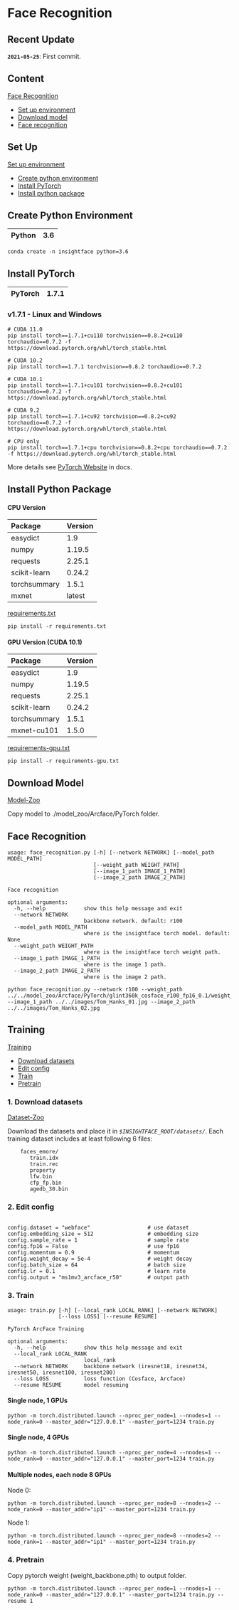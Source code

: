 
# Face Recognition

## Recent Update

**`2021-05-25`**: First commit.



## Content
[Face Recognition]()
- [Set up environment](#set-up)
- [Download model](#download-model)
- [Face recognition]()



## Set Up
[Set up environment](#set-up)
- [Create python environment](#create-python-environment)
- [Install PyTorch](#install-pytorch)
- [Install python package](#install-python-package)



## Create Python Environment

| Python                    | 3.6       | 
| :---                      | :---      |

```
conda create -n insightface python=3.6
```


## Install PyTorch

| PyTorch                   | 1.7.1     | 
| :---                      | :---      |

### v1.7.1 - Linux and Windows  
```shell
# CUDA 11.0
pip install torch==1.7.1+cu110 torchvision==0.8.2+cu110 torchaudio==0.7.2 -f https://download.pytorch.org/whl/torch_stable.html

# CUDA 10.2
pip install torch==1.7.1 torchvision==0.8.2 torchaudio==0.7.2

# CUDA 10.1
pip install torch==1.7.1+cu101 torchvision==0.8.2+cu101 torchaudio==0.7.2 -f https://download.pytorch.org/whl/torch_stable.html

# CUDA 9.2
pip install torch==1.7.1+cu92 torchvision==0.8.2+cu92 torchaudio==0.7.2 -f https://download.pytorch.org/whl/torch_stable.html

# CPU only
pip install torch==1.7.1+cpu torchvision==0.8.2+cpu torchaudio==0.7.2 -f https://download.pytorch.org/whl/torch_stable.html
```
More details see [PyTorch Website](https://pytorch.org/get-started/previous-versions/) in docs.



## Install Python Package
#### CPU Version

| Package                   | Version   | 
| :---                      | :---      |
| easydict                  | 1.9       |
| numpy                     | 1.19.5    |
| requests                  | 2.25.1    |
| scikit-learn              | 0.24.2    |
| torchsummary              | 1.5.1     |
| mxnet                     | latest    |

[requirements.txt](requirements.txt)
```
pip install -r requirements.txt
```

#### GPU Version (CUDA 10.1)

| Package                   | Version   | 
| :---                      | :---      |
| easydict                  | 1.9       |
| numpy                     | 1.19.5    |
| requests                  | 2.25.1    |
| scikit-learn              | 0.24.2    |
| torchsummary              | 1.5.1     |
| mxnet-cu101               | 1.5.0     |

[requirements-gpu.txt](requirements-gpu.txt)
```
pip install -r requirements-gpu.txt
```



## Download Model
[Model-Zoo](../../model_zoo/README.md)

Copy model to ./model_zoo/Arcface/PyTorch folder.



## Face Recognition

```
usage: face_recognition.py [-h] [--network NETWORK] [--model_path MODEL_PATH]
                           [--weight_path WEIGHT_PATH]
                           [--image_1_path IMAGE_1_PATH]
                           [--image_2_path IMAGE_2_PATH]

Face recognition

optional arguments:
  -h, --help            show this help message and exit
  --network NETWORK     
                        backbone network. default: r100
  --model_path MODEL_PATH
                        where is the insightface torch model. default: None
  --weight_path WEIGHT_PATH
                        where is the insightface torch weight path.
  --image_1_path IMAGE_1_PATH
                        where is the image 1 path.
  --image_2_path IMAGE_2_PATH
                        where is the image 2 path.
```

```
python face_recognition.py --network r100 --weight_path ../../model_zoo/Arcface/PyTorch/glint360k_cosface_r100_fp16_0.1/weight_backbone.pth --image_1_path ../../images/Tom_Hanks_01.jpg --image_2_path ../../images/Tom_Hanks_02.jpg
```



## Training
[Training](#training)
- [Download datasets](#1-download-datasets)
- [Edit config](#1-edit-config)
- [Train](#2-train)
- [Pretrain](#3-pretrain)

### 1. Download datasets
[Dataset-Zoo](https://github.com/deepinsight/insightface/wiki/Dataset-Zoo)

Download the datasets and place it in *`$INSIGHTFACE_ROOT/datasets/`*. Each training dataset includes at least following 6 files:

```
    faces_emore/
       train.idx
       train.rec
       property
       lfw.bin
       cfp_fp.bin
       agedb_30.bin
```


### 2. Edit config
```

config.dataset = "webface"                  # use dataset
config.embedding_size = 512                 # embedding size
config.sample_rate = 1                      # sample rate
config.fp16 = False                         # use fp16
config.momentum = 0.9                       # momentum
config.weight_decay = 5e-4                  # weight decay
config.batch_size = 64                      # batch size
config.lr = 0.1                             # learn rate
config.output = "ms1mv3_arcface_r50"        # output path

```

### 3. Train
```
usage: train.py [-h] [--local_rank LOCAL_RANK] [--network NETWORK]
                [--loss LOSS] [--resume RESUME]

PyTorch ArcFace Training

optional arguments:
  -h, --help            show this help message and exit
  --local_rank LOCAL_RANK
                        local_rank
  --network NETWORK     backbone network (iresnet18, iresnet34, iresnet50, iresnet100, iresnet200)
  --loss LOSS           loss function (Cosface, Arcface)
  --resume RESUME       model resuming

```

#### Single node, 1 GPUs
```
python -m torch.distributed.launch --nproc_per_node=1 --nnodes=1 --node_rank=0 --master_addr="127.0.0.1" --master_port=1234 train.py
```

#### Single node, 4 GPUs
```
python -m torch.distributed.launch --nproc_per_node=4 --nnodes=1 --node_rank=0 --master_addr="127.0.0.1" --master_port=1234 train.py
```

#### Multiple nodes, each node 8 GPUs
Node 0:
```
python -m torch.distributed.launch --nproc_per_node=8 --nnodes=2 --node_rank=0 --master_addr="ip1" --master_port=1234 train.py
```

Node 1:
```
python -m torch.distributed.launch --nproc_per_node=8 --nnodes=2 --node_rank=1 --master_addr="ip1" --master_port=1234 train.py
```


### 4. Pretrain
Copy pytorch weight (weight_backbone.pth) to output folder.

```
python -m torch.distributed.launch --nproc_per_node=1 --nnodes=1 --node_rank=0 --master_addr="127.0.0.1" --master_port=1234 train.py --resume 1
```
